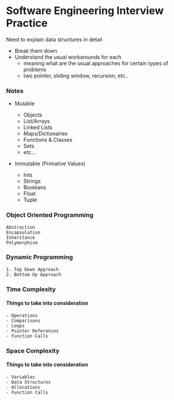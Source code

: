 Software Engineering Interview Practice
===
Need to explain data structures in detail
- Break them down
- Understand the usual workarounds for each
  - meaning what are the usual approaches for certain types of problems
  - two pointer, sliding window, recursion, etc..
 
### Notes
- Mutable
  - Objects
  - List/Arrays
  - Linked Lists
  - Maps/Dictionaries
  - Functions & Classes
  - Sets
  - etc...

- Immutable (Primative Values)
  - Ints
  - Strings
  - Booleans
  - Float
  - Tuple


### Object Oriented Programming
```
Abstraction 
Encapsulation
Inheritance
Polymorphism
```
### Dynamic Programming
```
1. Top Down Approach
2. Bottom Up Approach
```

### Time Complexity
#### Things to take into consideration
```
- Operations
- Comparisons
- Loops
- Pointer References
- Function Calls
```

### Space Complexity
#### Things to take into consideration
```
- Variables
- Data Structures
- Allocations
- Function Calls
```